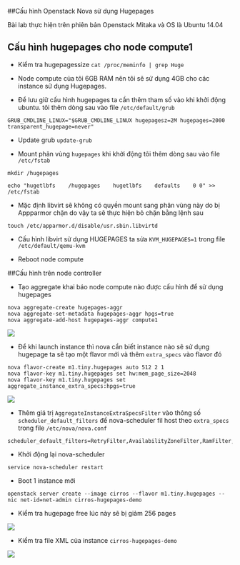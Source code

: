 ##Cấu hình Openstack Nova sử dụng Hugepages

Bài lab thực hiện trên phiên bản Openstack Mitaka và OS là Ubuntu 14.04

## Cấu hình hugepages cho node compute1

- Kiểm tra hugepagessize `cat /proc/meminfo | grep Huge`
- Node compute của tôi 6GB RAM nên tôi sẽ sử dụng 4GB cho các instance sử dụng  Hugepages.

- Để lưu giữ cấu hình hugepages ta cần thêm tham số vào khi khởi động ubuntu.
tôi thêm dòng sau vào file `/etc/default/grub`

```
GRUB_CMDLINE_LINUX="$GRUB_CMDLINE_LINUX hugepagesz=2M hugepages=2000 transparent_hugepage=never"

```

- Update grub `update-grub`


- Mount phân vùng `hugepages` khi khởi động tôi thêm dòng sau vào file `/etc/fstab`

```
mkdir /hugepages

echo "hugetlbfs    /hugepages    hugetlbfs    defaults    0 0" >> /etc/fstab

```

- Mặc định libvirt sẽ không có quyền mount sang phân vùng này do bị Appparmor chặn do vậy ta sẽ thực hiện bỏ chặn bằng lệnh sau

```
touch /etc/apparmor.d/disable/usr.sbin.libvirtd

```

- Cấu hình libvirt sử dụng HUGEPAGES ta sửa `KVM_HUGEPAGES=1` trong file `/etc/default/qemu-kvm`

- Reboot node compute


##Cấu hình trên node controller
- Tạo aggregate khai báo node compute nào được cấu hình để sử dụng hugepages

```
nova aggregate-create hugepages-aggr
nova aggregate-set-metadata hugepages-aggr hpgs=true
nova aggregate-add-host hugepages-aggr compute1
```

<img src="http://i.imgur.com/RhuG5TY.png">

- Để khi launch instance thì nova cần biết instance nào sẽ sử dụng hugepage ta sẽ tạo một flavor mới và thêm `extra_specs` vào flavor đó

```
nova flavor-create m1.tiny.hugepages auto 512 2 1
nova flavor-key m1.tiny.hugepages set hw:mem_page_size=2048
nova flavor-key m1.tiny.hugepages set aggregate_instance_extra_specs:hpgs=true

```

<img src="http://i.imgur.com/uCsline.png">

- Thêm giá trị `AggregateInstanceExtraSpecsFilter` vào thông số `scheduler_default_filters` để nova-scheduler fil host theo `extra_specs` trong file `/etc/nova/nova.conf`

```
scheduler_default_filters=RetryFilter,AvailabilityZoneFilter,RamFilter,DiskFilter,ComputeFilter,ComputeCapabilitiesFilter,ImagePropertiesFilter,ServerGroupAntiAffinityFilter,ServerGroupAffinityFilter,AggregateInstanceExtraSpecsFilter

```

- Khởi động lại nova-scheduler
```
service nova-scheduler restart

```

- Boot 1 instance mới

```
openstack server create --image cirros --flavor m1.tiny.hugepages --nic net-id=net-admin cirros-hugepages-demo

```

- Kiểm tra hugepage free lúc này sẽ bị giảm 256 pages

<img src="http://i.imgur.com/idfY8WS.png">


- Kiểm tra file XML của instance `cirros-hugepages-demo`

<img src="http://i.imgur.com/LaJ30a4.png">
